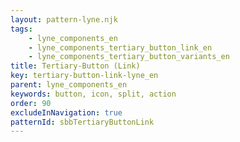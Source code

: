 ```yaml
---
layout: pattern-lyne.njk
tags: 
    - lyne_components_en
    - lyne_components_tertiary_button_link_en
    - lyne_components_tertiary_button_variants_en
title: Tertiary-Button (Link)
key: tertiary-button-link-lyne_en
parent: lyne_components_en
keywords: button, icon, split, action
order: 90
excludeInNavigation: true
patternId: sbbTertiaryButtonLink
---
```

